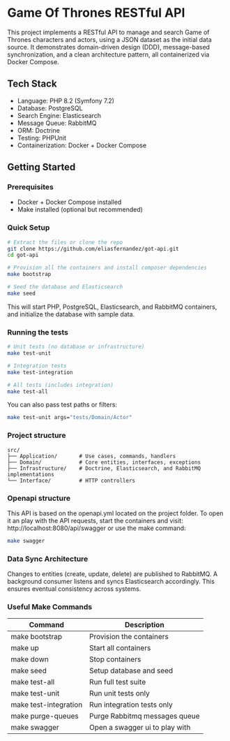 # Game Of Thrones RESTful API

This project implements a RESTful API to manage and search Game of Thrones characters and actors, using a JSON dataset as the initial data source. It demonstrates domain-driven design (DDD), message-based synchronization, and a clean architecture pattern, all containerized via Docker Compose.

## Tech Stack

* Language: PHP 8.2 (Symfony 7.2)
* Database: PostgreSQL
* Search Engine: Elasticsearch
* Message Queue: RabbitMQ
* ORM: Doctrine
* Testing: PHPUnit
* Containerization: Docker + Docker Compose

## Getting Started

### Prerequisites

* Docker + Docker Compose installed
* Make installed (optional but recommended)

### Quick Setup

```bash
# Extract the files or clone the repo
git clone https://github.com/eliasfernandez/got-api.git
cd got-api

# Provision all the containers and install composer dependencies
make bootstrap

# Seed the database and Elasticsearch
make seed

```
This will start PHP, PostgreSQL, Elasticsearch, and RabbitMQ containers, and initialize the database with sample data.

### Running the tests

```bash
# Unit tests (no database or infrastructure)
make test-unit

# Integration tests
make test-integration

# All tests (includes integration)
make test-all
```

You can also pass test paths or filters:

```bash
make test-unit args="tests/Domain/Actor"
```

### Project structure

```
src/
├── Application/       # Use cases, commands, handlers
├── Domain/            # Core entities, interfaces, exceptions
├── Infrastructure/    # Doctrine, Elasticsearch, and RabbitMQ implementations
└── Interface/         # HTTP controllers
```

### Openapi structure

This API is based on the openapi.yml located on the project folder. To open it an play with the API requests, start the containers and visit: http://localhost:8080/api/swagger or use the make command:
```bash
make swagger
```

### Data Sync Architecture

Changes to entities (create, update, delete) are published to RabbitMQ. A background consumer listens and syncs Elasticsearch accordingly. This ensures eventual consistency across systems.

### Useful Make Commands

| Command               | Description                    |
|-----------------------|--------------------------------|
| make bootstrap        | Provision the containers       |
| make up               | Start all containers           |
| make down             | Stop containers                |
| make seed             | Setup database and seed        |
| make test-all         | Run full test suite            |
| make test-unit        | Run unit tests only            |
| make test-integration | Run integration tests only     |
| make purge-queues     | Purge Rabbitmq messages queue  |
| make swagger          | Open a swagger ui to play with |

